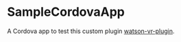 # SampleCordovaApp

A Cordova app to test this custom plugin [watson-vr-plugin](https://github.com/surbhibhattar/plugin-watson-vr).
